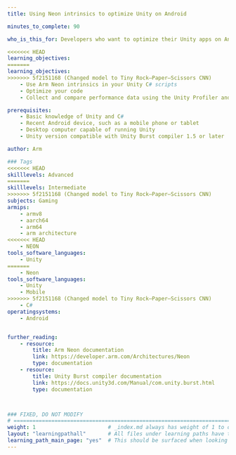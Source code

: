 ```yaml
---
title: Using Neon intrinsics to optimize Unity on Android

minutes_to_complete: 90

who_is_this_for: Developers who want to optimize their Unity apps on Android

<<<<<<< HEAD
learning_objectives:
=======
learning_objectives: 
>>>>>>> 5f2151168 (Changed model to Tiny Rock–Paper–Scissors CNN)
    - Use Arm Neon intrinsics in your Unity C# scripts
    - Optimize your code
    - Collect and compare performance data using the Unity Profiler and Analyzer tools

prerequisites:
    - Basic knowledge of Unity and C#
    - Recent Android device, such as a mobile phone or tablet
    - Desktop computer capable of running Unity
    - Unity version compatible with Unity Burst compiler 1.5 or later

author: Arm

### Tags
<<<<<<< HEAD
skilllevels: Advanced
=======
skilllevels: Intermediate
>>>>>>> 5f2151168 (Changed model to Tiny Rock–Paper–Scissors CNN)
subjects: Gaming
armips:
    - armv8
    - aarch64
    - arm64
    - arm architecture
<<<<<<< HEAD
    - NEON
tools_software_languages:
    - Unity
=======
    - Neon
tools_software_languages:
    - Unity
    - Mobile
>>>>>>> 5f2151168 (Changed model to Tiny Rock–Paper–Scissors CNN)
    - C#
operatingsystems:
    - Android


further_reading:
    - resource:
        title: Arm Neon documentation
        link: https://developer.arm.com/Architectures/Neon
        type: documentation
    - resource:
        title: Unity Burst compiler documentation
        link: https://docs.unity3d.com/Manual/com.unity.burst.html
        type: documentation



### FIXED, DO NOT MODIFY
# ================================================================================
weight: 1                       # _index.md always has weight of 1 to order correctly
layout: "learningpathall"       # All files under learning paths have this same wrapper
learning_path_main_page: "yes"  # This should be surfaced when looking for related content. Only set for _index.md of learning path content.
---
```

